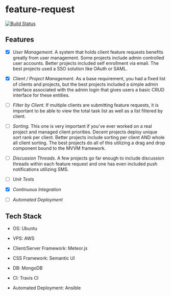 # feature-request

[![Build Status](https://travis-ci.org/torchhound/EngineeringMidLevel.svg?branch=master)](https://travis-ci.org/torchhound/EngineeringMidLevel)

## Features

- [x] *User Management*. A system that holds client feature requests benefits greatly from user management. Some projects include admin controlled user accounts. Better projects included self enrollment via email. The best projects used a SSO solution like OAuth or SAML.

- [x] *Client / Project Management*. As a base requirement, you had a fixed list of clients and projects, but the best projects included a simple admin interface associated with the admin login that gives users a basic CRUD interface for these entities.

- [ ] *Filter by Client*. If multiple clients are submitting feature requests, it is important to be able to view the total task list as well as a list filtered by client.

- [ ] *Sorting*. This one is very important if you've ever worked on a real project and managed client priorities. Decent projects deploy unique sort rank per client. Better projects include sorting per client AND whole all client sorting. The best projects do all of this utilizing a drag and drop component bound to the MVVM framework.

- [ ] *Discussion Threads*. A few projects go far enough to include discussion threads within each feature request and one has even included push notifications utilizing SMS.

- [ ] *Unit Tests* 

- [x] *Continuous Integration*

- [ ] *Automated Deployment*

## Tech Stack

- OS: Ubuntu

- VPS: AWS

- Client/Server Framework: Meteor.js

- CSS Framework: Semantic UI

- DB: MongoDB

- CI: Travis CI

- Automated Deployment: Ansible